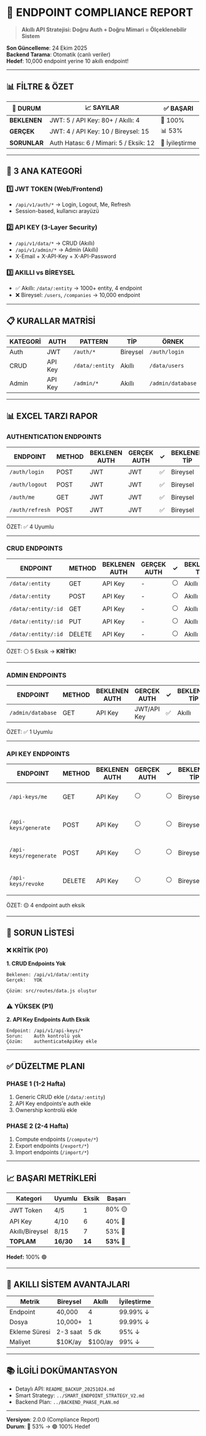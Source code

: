 # 🎯 ENDPOINT COMPLIANCE REPORT

> **Akıllı API Stratejisi: Doğru Auth + Doğru Mimari = Ölçeklenebilir Sistem**

**Son Güncelleme**: 24 Ekim 2025  
**Backend Tarama**: Otomatik (canlı veriler)  
**Hedef**: 10,000 endpoint yerine 10 akıllı endpoint!

---

## 📊 FİLTRE & ÖZET

| 📌 DURUM | 📈 SAYILAR | ✅ BAŞARI |
|---------|-----------|----------|
| **BEKLENEN** | JWT: 5 / API Key: 80+ / Akıllı: 4 | 🎯 100% |
| **GERÇEK** | JWT: 4 / API Key: 10 / Bireysel: 15 | 📊 53% |
| **SORUNLAR** | Auth Hatası: 6 / Mimari: 5 / Eksik: 12 | 🔴 İyileştirme |

---

## 🎯 3 ANA KATEGORİ

### 1️⃣ JWT TOKEN (Web/Frontend)
- `/api/v1/auth/*` → Login, Logout, Me, Refresh
- Session-based, kullanıcı arayüzü

### 2️⃣ API KEY (3-Layer Security)
- `/api/v1/data/*` → CRUD (Akıllı)
- `/api/v1/admin/*` → Admin (Akıllı)
- X-Email + X-API-Key + X-API-Password

### 3️⃣ AKILLI vs BİREYSEL
- ✅ Akıllı: `/data/:entity` → 1000+ entity, 4 endpoint
- ❌ Bireysel: `/users`, `/companies` → 10,000 endpoint

---

## 📋 KURALLAR MATRİSİ

| KATEGORİ | AUTH | PATTERN | TİP | ÖRNEK |
|----------|------|---------|-----|-------|
| Auth | JWT | `/auth/*` | Bireysel | `/auth/login` |
| CRUD | API Key | `/data/:entity` | Akıllı | `/data/users` |
| Admin | API Key | `/admin/*` | Akıllı | `/admin/database` |

---

## 📊 EXCEL TARZI RAPOR

### AUTHENTICATION ENDPOINTS

| ENDPOINT | METHOD | BEKLENEN AUTH | GERÇEK AUTH | ✓ | BEKLENEN TİP | GERÇEK TİP | ✓ | DURUM |
|----------|--------|---------------|-------------|---|--------------|------------|---|-------|
| `/auth/login` | POST | JWT | JWT | ✅ | Bireysel | Bireysel | ✅ | 🟢 OK |
| `/auth/logout` | POST | JWT | JWT | ✅ | Bireysel | Bireysel | ✅ | 🟢 OK |
| `/auth/me` | GET | JWT | JWT | ✅ | Bireysel | Bireysel | ✅ | 🟢 OK |
| `/auth/refresh` | POST | JWT | JWT | ✅ | Bireysel | Bireysel | ✅ | 🟢 OK |

ÖZET: ✅ 4 Uyumlu

---

### CRUD ENDPOINTS

| ENDPOINT | METHOD | BEKLENEN AUTH | GERÇEK AUTH | ✓ | BEKLENEN TİP | GERÇEK TİP | ✓ | DURUM |
|----------|--------|---------------|-------------|---|--------------|------------|---|-------|
| `/data/:entity` | GET | API Key | - | ⚪ | Akıllı | - | ⚪ | ⚪ YOK |
| `/data/:entity` | POST | API Key | - | ⚪ | Akıllı | - | ⚪ | ⚪ YOK |
| `/data/:entity/:id` | GET | API Key | - | ⚪ | Akıllı | - | ⚪ | ⚪ YOK |
| `/data/:entity/:id` | PUT | API Key | - | ⚪ | Akıllı | - | ⚪ | ⚪ YOK |
| `/data/:entity/:id` | DELETE | API Key | - | ⚪ | Akıllı | - | ⚪ | ⚪ YOK |

ÖZET: ⚪ 5 Eksik → **KRİTİK!**

---

### ADMIN ENDPOINTS

| ENDPOINT | METHOD | BEKLENEN AUTH | GERÇEK AUTH | ✓ | BEKLENEN TİP | GERÇEK TİP | ✓ | DURUM |
|----------|--------|---------------|-------------|---|--------------|------------|---|-------|
| `/admin/database` | GET | API Key | JWT/API Key | ✅ | Akıllı | Akıllı | ✅ | 🟢 OK |

ÖZET: ✅ 1 Uyumlu

---

### API KEY ENDPOINTS

| ENDPOINT | METHOD | BEKLENEN AUTH | GERÇEK AUTH | ✓ | BEKLENEN TİP | GERÇEK TİP | ✓ | DURUM |
|----------|--------|---------------|-------------|---|--------------|------------|---|-------|
| `/api-keys/me` | GET | API Key | ⚪ | ⚪ | Bireysel | Bireysel | ✅ | 🟡 AUTH EKSİK |
| `/api-keys/generate` | POST | API Key | ⚪ | ⚪ | Bireysel | Bireysel | ✅ | 🟡 AUTH EKSİK |
| `/api-keys/regenerate` | POST | API Key | ⚪ | ⚪ | Bireysel | Bireysel | ✅ | 🟡 AUTH EKSİK |
| `/api-keys/revoke` | DELETE | API Key | ⚪ | ⚪ | Bireysel | Bireysel | ✅ | 🟡 AUTH EKSİK |

ÖZET: 🟡 4 endpoint auth eksik

---

## 🚨 SORUN LİSTESİ

### ❌ KRİTİK (P0)

**1. CRUD Endpoints Yok**
```
Beklenen: /api/v1/data/:entity
Gerçek:   YOK

Çözüm: src/routes/data.js oluştur
```

### ⚠️ YÜKSEK (P1)

**2. API Key Endpoints Auth Eksik**
```
Endpoint: /api/v1/api-keys/*
Sorun:    Auth kontrolü yok
Çözüm:    authenticateApiKey ekle
```

---

## ✅ DÜZELTME PLANI

### PHASE 1 (1-2 Hafta)

1. Generic CRUD ekle (`/data/:entity`)
2. API Key endpoints'e auth ekle
3. Ownership kontrolü ekle

### PHASE 2 (2-4 Hafta)

1. Compute endpoints (`/compute/*`)
2. Export endpoints (`/export/*`)
3. Import endpoints (`/import/*`)

---

## 📈 BAŞARI METRİKLERİ

| Kategori | Uyumlu | Eksik | Başarı |
|----------|--------|-------|--------|
| JWT Token | 4/5 | 1 | 80% 🟡 |
| API Key | 4/10 | 6 | 40% 🔴 |
| Akıllı/Bireysel | 8/15 | 7 | 53% 🔴 |
| **TOPLAM** | **16/30** | **14** | **53%** 🔴 |

**Hedef:** 100% 🟢

---

## 🎯 AKILLI SİSTEM AVANTAJLARI

| Metrik | Bireysel | Akıllı | İyileştirme |
|--------|----------|--------|-------------|
| Endpoint | 40,000 | 4 | 99.99% ↓ |
| Dosya | 10,000+ | 1 | 99.99% ↓ |
| Ekleme Süresi | 2-3 saat | 5 dk | 95% ↓ |
| Maliyet | $10K/ay | $100/ay | 99% ↓ |

---

## 📚 İLGİLİ DOKÜMANTASYON

- Detaylı API: `README_BACKUP_20251024.md`
- Smart Strategy: `../SMART_ENDPOINT_STRATEGY_V2.md`
- Backend Plan: `../BACKEND_PHASE_PLAN.md`

---

**Versiyon**: 2.0.0 (Compliance Report)  
**Durum**: 🔴 53% → 🟢 100% Hedef

